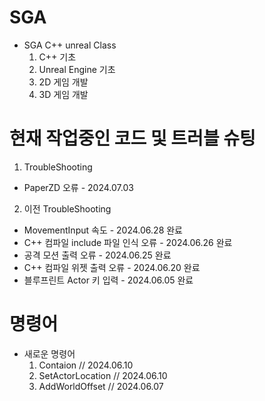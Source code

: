 # SGA

- SGA C++ unreal Class
  1. C++ 기초
  2. Unreal Engine 기초
  3. 2D 게임 개발
  4. 3D 게임 개발

# 현재 작업중인 코드 및 트러블 슈팅   
1. TroubleShooting
  -  PaperZD 오류 - 2024.07.03 
2. 이전 TroubleShooting
  -  MovementInput 속도 - 2024.06.28 완료
  - C++ 컴파일 include 파일 인식 오류 - 2024.06.26 완료
  - 공격 모션 출력 오류 - 2024.06.25 완료
  - C++ 컴파일 위젯 출력 오류 - 2024.06.20 완료
  - 블루프린트 Actor 키 입력 - 2024.06.05 완료
    
# 명령어
- 새로운 명령어
  1. Contaion          // 2024.06.10
  2. SetActorLocation  // 2024.06.10
  3. AddWorldOffset    // 2024.06.07
  

 
